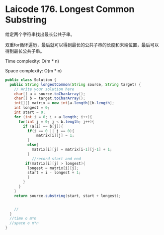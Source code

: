 # Laicode 176. Longest Common Substring

给定两个字符串找出最长公共子串。

双重for循环遍历，最后就可以得到最长的公共子串的长度和末端位置，最后可以得到最长公共子串。

Time complexity: O(m * n)

Space complexity: O(m * n)

```java
public class Solution {
  public String longestCommon(String source, String target) {
    // Write your solution here
    char[] a = source.toCharArray();
    char[] b = target.toCharArray();
    int[][] matrix = new int[a.length][b.length];
    int longest = 0;
    int start = 0;
    for (int i = 0; i < a.length; i++){
      for(int j = 0; j < b.length; j++){
        if (a[i] == b[j]){
          if(i == 0 || j == 0){
              matrix[i][j] = 1;
          }
          else{
            matrix[i][j] = matrix[i-1][j-1] + 1;
          }
            //record start and end
         if(matrix[i][j] > longest){
          longest = matrix[i][j];
          start = i - longest + 1;
          }
        }
      }
    }
    return source.substring(start, start + longest);


    //
  }
  //time o m*n
  //space o m*n
}

```